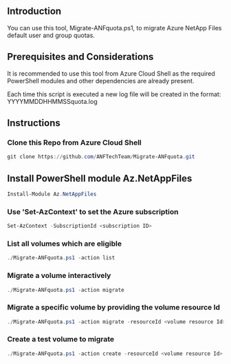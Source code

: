 ## Introduction

You can use this tool, Migrate-ANFquota.ps1, to migrate Azure NetApp Files default user and group quotas. 

## Prerequisites and Considerations

It is recommended to use this tool from Azure Cloud Shell as the required PowerShell modules and other dependencies are already present.

Each time this script is executed a new log file will be created in the format: YYYYMMDDHHMMSSquota.log

## Instructions

### Clone this Repo from Azure Cloud Shell
```powershell
git clone https://github.com/ANFTechTeam/Migrate-ANFquota.git 
```

## Install PowerShell module Az.NetAppFiles
```powershell
Install-Module Az.NetAppFiles
```

### Use 'Set-AzContext' to set the Azure subscription
```powershell
Set-AzContext -SubscriptionId <subscription ID>
```

### List all volumes which are eligible
```powershell
./Migrate-ANFquota.ps1 -action list
```

### Migrate a volume interactively
```powershell
./Migrate-ANFquota.ps1 -action migrate
```

### Migrate a specific volume by providing the volume resource Id
```powershell
./Migrate-ANFquota.ps1 -action migrate -resourceId <volume resource Id>
```

### Create a test volume to migrate
```powershell
./Migrate-ANFquota.ps1 -action create -resourceId <volume resource Id> -location <region for new volume> -subnetResourceId <existing delegated subnet Resource Id>
```

